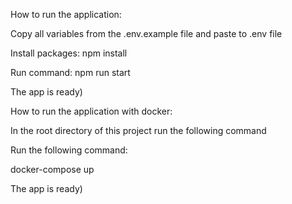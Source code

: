 How to run the application:

Copy all variables from the .env.example file and paste to .env file

Install packages: npm install

Run command: npm run start

The app is ready)

How to run the application with docker:

In the root directory of this project run the following command

Run the following command:

docker-compose up

The app is ready)
